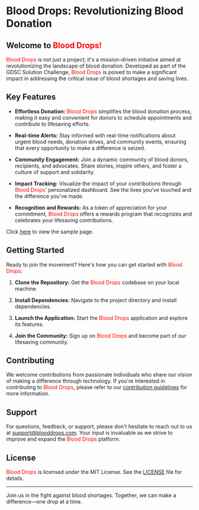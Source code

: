 # Blood Drops: Revolutionizing Blood Donation



## Welcome to <span style="color:red;">Blood Drops!</span>

<span style="color:red;">Blood Drops</span> is not just a project; it's a mission-driven initiative aimed at revolutionizing the landscape of blood donation. Developed as part of the GDSC Solution Challenge, <span style="color:red;">Blood Drops</span> is poised to make a significant impact in addressing the critical issue of blood shortages and saving lives.

## Key Features

- **Effortless Donation:** <span style="color:red;">Blood Drops</span> simplifies the blood donation process, making it easy and convenient for donors to schedule appointments and contribute to lifesaving efforts.
  
- **Real-time Alerts:** Stay informed with real-time notifications about urgent blood needs, donation drives, and community events, ensuring that every opportunity to make a difference is seized.

- **Community Engagement:** Join a dynamic community of blood donors, recipients, and advocates. Share stories, inspire others, and foster a culture of support and solidarity.

- **Impact Tracking:** Visualize the impact of your contributions through <span style="color:red;">Blood Drops</span>' personalized dashboard. See the lives you've touched and the difference you've made.

- **Recognition and Rewards:** As a token of appreciation for your commitment, <span style="color:red;">Blood Drops</span> offers a rewards program that recognizes and celebrates your lifesaving contributions.

Click [here](https://drive.google.com/file/d/12rYbBK4u-Uu_WtPX9b55hWXYNDy3Pp30/view?usp=drive_link) to view the sample page.


## Getting Started

Ready to join the movement? Here's how you can get started with <span style="color:red;">Blood Drops</span>:

1. **Clone the Repository:** Get the <span style="color:red;">Blood Drops</span> codebase on your local machine.

2. **Install Dependencies:** Navigate to the project directory and install dependencies.

3. **Launch the Application:** Start the <span style="color:red;">Blood Drops</span> application and explore its features.

4. **Join the Community:** Sign up on <span style="color:red;">Blood Drops</span> and become part of our lifesaving community.

## Contributing

We welcome contributions from passionate individuals who share our vision of making a difference through technology. If you're interested in contributing to <span style="color:red;">Blood Drops</span>, please refer to our [contribution guidelines](CONTRIBUTING.md) for more information.

## Support

For questions, feedback, or support, please don't hesitate to reach out to us at [support@blooddrops.com](mailto:support@blooddrops.com). Your input is invaluable as we strive to improve and expand the <span style="color:red;">Blood Drops</span> platform.

## License

<span style="color:red;">Blood Drops</span> is licensed under the MIT License. See the [LICENSE](LICENSE) file for details.

---

Join us in the fight against blood shortages. Together, we can make a difference—one drop at a time.
